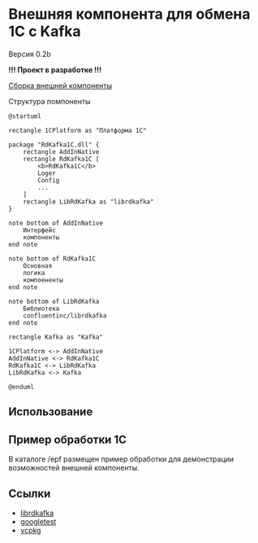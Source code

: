 # Внешняя компонента для обмена 1С с Kafka

Версия 0.2b

**!!! Проект в разработке !!!**

[Сборка внешней компоненты](./doc/build.md)

Структура помпоненты

```plantuml
@startuml

rectangle 1CPlatform as "Платформа 1С"

package "RdKafka1C.dll" {
    rectangle AddInNative
    rectangle RdKafka1C [
        <b>RdKafka1C</b>
        Loger
        Config
        ...
    ]
    rectangle LibRdKafka as "librdkafka"
}

note bottom of AddInNative
    Интерфейс
    компоненты
end note

note bottom of RdKafka1C
    Основная
    логика
    компоененты
end note

note bottom of LibRdKafka
    Библиотека 
    confluentinc/librdkafka
end note

rectangle Kafka as "Kafka"

1CPlatform <-> AddInNative
AddInNative <-> RdKafka1C
RdKafka1C <-> LibRdKafka
LibRdKafka <-> Kafka

@enduml
```

## Использование

## Пример обработки 1С

В каталоге /epf размещен пример обработки для демонстрации возможностей внешней компоненты.

## Ссылки

- [librdkafka](https://github.com/confluentinc/librdkafka)
- [googletest](https://github.com/google/googletest)
- [vcpkg](https://github.com/microsoft/vcpkg)